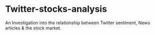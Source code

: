 # Twitter-stocks-analysis
An Investigation into the relationship between Twitter sentiment, News articles &amp; the stock market.  
